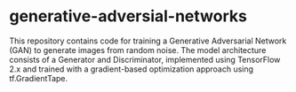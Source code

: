 # generative-adversial-networks
This repository contains code for training a Generative Adversarial Network (GAN) to generate images from random noise. The model architecture consists of a Generator and Discriminator, implemented using TensorFlow 2.x and trained with a gradient-based optimization approach using tf.GradientTape.

